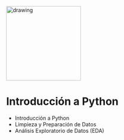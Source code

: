 
<img src="https://github.com/antoniosql/Python_IFFE/blob/main/resources/logo_VerneGroup_color.png" alt="drawing" width="200"/>

# Introducción a Python

- Introducción a Python
- Limpieza y Preparación de Datos
- Análisis Exploratorio de Datos (EDA)


